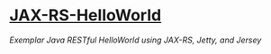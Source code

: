 # [JAX-RS-HelloWorld](https://dbrown.id.au/java-rest-jaxrs-jetty-jersey.html)
_Exemplar Java RESTful HelloWorld using JAX-RS, Jetty, and Jersey_
